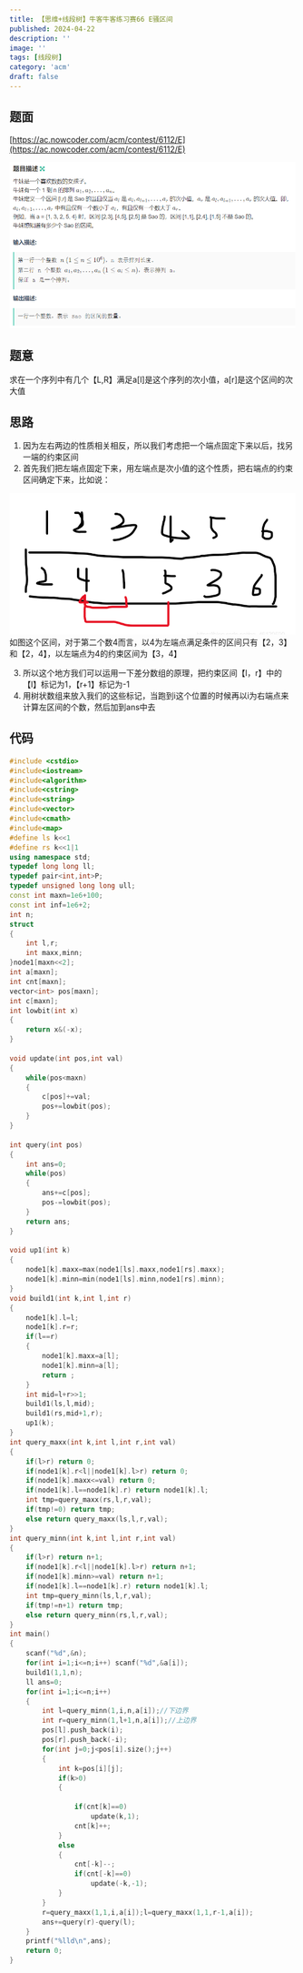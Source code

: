 ```yaml
---
title: 【思维+线段树】牛客牛客练习赛66 E骚区间
published: 2024-04-22
description: ''
image: ''
tags: [线段树]
category: 'acm'
draft: false 
---
```

## 题面
[https://ac.nowcoder.com/acm/contest/6112/E](https://ac.nowcoder.com/acm/contest/6112/E)

![在这里插入图片描述](./pic-acm-1-2.png)

## 题意
求在一个序列中有几个【L,R】满足a[l]是这个序列的次小值，a[r]是这个区间的次大值
## 思路
1. 因为左右两边的性质相关相反，所以我们考虑把一个端点固定下来以后，找另一端的约束区间
2. 首先我们把左端点固定下来，用左端点是次小值的这个性质，把右端点的约束区间确定下来，比如说：

![在这里插入图片描述](./pic-acm-1-1.png)
如图这个区间，对于第二个数4而言，以4为左端点满足条件的区间只有【2，3】和【2，4】，以左端点为4的约束区间为【3，4】

 3. 所以这个地方我们可以运用一下差分数组的原理，把约束区间【l，r】中的【l】标记为1，【r+1】标记为-1
 4. 用树状数组来放入我们的这些标记，当跑到i这个位置的时候再以i为右端点来计算左区间的个数，然后加到ans中去

## 代码

```cpp
#include <cstdio>
#include<iostream>
#include<algorithm>
#include<cstring>
#include<string>
#include<vector>
#include<cmath>
#include<map>
#define ls k<<1
#define rs k<<1|1
using namespace std;
typedef long long ll;
typedef pair<int,int>P;
typedef unsigned long long ull;
const int maxn=1e6+100;
const int inf=1e6+2;
int n;
struct
{
    int l,r;
    int maxx,minn;
}node1[maxn<<2];
int a[maxn];
int cnt[maxn];
vector<int> pos[maxn];
int c[maxn];
int lowbit(int x)
{
	return x&(-x);
}

void update(int pos,int val)
{
	while(pos<maxn)
	{
		c[pos]+=val;
		pos+=lowbit(pos);
	}
}

int query(int pos)
{
	int ans=0;
	while(pos)
	{
		ans+=c[pos];
		pos-=lowbit(pos);
	}
	return ans;
}

void up1(int k)
{
    node1[k].maxx=max(node1[ls].maxx,node1[rs].maxx);
    node1[k].minn=min(node1[ls].minn,node1[rs].minn);
}
void build1(int k,int l,int r)
{
    node1[k].l=l;
    node1[k].r=r;
    if(l==r)
    {
        node1[k].maxx=a[l];
        node1[k].minn=a[l];
        return ;
    }
    int mid=l+r>>1;
    build1(ls,l,mid);
    build1(rs,mid+1,r);
    up1(k);
}
int query_maxx(int k,int l,int r,int val)
{
    if(l>r) return 0;
    if(node1[k].r<l||node1[k].l>r) return 0;
    if(node1[k].maxx<=val) return 0;
    if(node1[k].l==node1[k].r) return node1[k].l;
    int tmp=query_maxx(rs,l,r,val);
    if(tmp!=0) return tmp;
    else return query_maxx(ls,l,r,val);
}
int query_minn(int k,int l,int r,int val)
{
    if(l>r) return n+1;
    if(node1[k].r<l||node1[k].l>r) return n+1;
    if(node1[k].minn>=val) return n+1;
    if(node1[k].l==node1[k].r) return node1[k].l;
    int tmp=query_minn(ls,l,r,val);
    if(tmp!=n+1) return tmp;
    else return query_minn(rs,l,r,val);
}
int main()
{
    scanf("%d",&n);
    for(int i=1;i<=n;i++) scanf("%d",&a[i]);
    build1(1,1,n);
    ll ans=0;
    for(int i=1;i<=n;i++)
    {
        int l=query_minn(1,i,n,a[i]);//下边界
        int r=query_minn(1,l+1,n,a[i]);//上边界
        pos[l].push_back(i);
        pos[r].push_back(-i);
        for(int j=0;j<pos[i].size();j++)
        {
            int k=pos[i][j];
            if(k>0)
            {

                if(cnt[k]==0)
                    update(k,1);
                cnt[k]++;
            }
            else
            {
                cnt[-k]--;
                if(cnt[-k]==0)
                    update(-k,-1);
            }
        }
        r=query_maxx(1,1,i,a[i]);l=query_maxx(1,1,r-1,a[i]);
        ans+=query(r)-query(l);
    }
    printf("%lld\n",ans);
    return 0;
}

```
